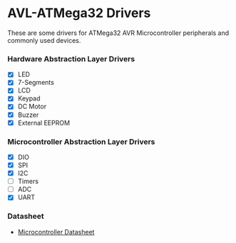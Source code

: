 # AVL-ATMega32 Drivers
These are some drivers for ATMega32 AVR Microcontroller peripherals and commonly used devices.

### Hardware Abstraction Layer Drivers
- [x] LED
- [x] 7-Segments
- [x] LCD
- [x] Keypad
- [x] DC Motor
- [x] Buzzer
- [x] External EEPROM

### Microcontroller Abstraction Layer Drivers
- [x] DIO
- [x] SPI
- [x] I2C
- [ ] Timers
- [ ] ADC
- [x] UART

### Datasheet
* [Microcontroller Datasheet](https://github.com/BouSenna/ATMega32_Drivers/blob/master/ATMega32_MC%20and%20Interfacing%20Drivers/Atmel-8155-8-bit-Microcontroller-AVR-ATmega32A_Datasheet.pdf)

